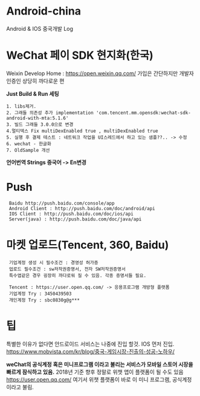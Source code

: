 # Android-china
Android & IOS 중국개발 Log

# WeChat 페이 SDK 현지화(한국)
Weixin Develop Home : https://open.weixin.qq.com/
가입은 간단하지만 개발자 인증인 상당히 까다로운 편

**Just Build & Run 세팅**
```
1. libs제거.
2. 그래들 의존성 추가 implementation 'com.tencent.mm.opensdk:wechat-sdk-android-with-mta:5.1.6'
3. 빌드 그래들 3.0.0으로 변경 
4.멀티덱스 Fix multiDexEnabled true , multiDexEnabled true
5. 실행 후 결제 테스트 : 네트워크 작업을 UI스레드에서 하고 있는 샘플??.. -> 수정
6. wechat - 한글화
7. OldSample 개선
```

**언어번역 Strings 중국어 -> En변경** 

# Push
```
 Baidu http://push.baidu.com/console/app
 Android Client : http://push.baidu.com/doc/android/api
 IOS Client : http://push.baidu.com/doc/ios/api
 Server(java) : http://push.baidu.com/doc/java/api
 ```
  
  
# 마켓 업로드(Tencent, 360, Baidu)
```
 기업계정 생성 시 필수조건 : 경영성 허가증
 업로드 필수조건 : sw저작권증명서, 전자 SW저작권증명서
 특수앱같은 경우 굉장히 까다로워 질 수 있음. 각종 증명서들 필요.

 Tencent : https://user.open.qq.com/ -> 응용프로그램 개방형 플랫폼
 기업계정 Try : 3450439503
 개인계정 Try : sbc0830g@g***
 ```
 
 
 # 팁
  특별한 이유가 없다면 안드로이드 서비스는 나중에 진입 할것. IOS 먼저 진입.
   https://www.mobvista.com/kr/blog/중국-게임시장-진출의-성공-노하우/
 
   **weChat의 공식계정 혹은 미니프로그램 이라고 불리는 서비스가 모바일 스토어 시장을 빠르게 잠식하고 있음.**
   2018년 기준 향후 정말로 위챗 앱이 플랫폼이 될 수도 있음 
   https://user.open.qq.com/ 여기서 위챗 플랫폼이 바로 이 미니 프로그램, 공식계정 이라고 불림.
   
